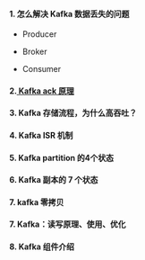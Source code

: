 

#### 1. 怎么解决 Kafka 数据丢失的问题
- Producer

- Broker

- Consumer

#### 2.[ Kafka ack 原理 ](https://blog.csdn.net/sheep8521/article/details/89511219)


#### 3. Kafka 存储流程，为什么高吞吐？


#### 4. Kafka ISR 机制 


#### 5. Kafka partition 的4个状态


#### 6. Kafka 副本的 7 个状态 

#### 7. kafka 零拷贝


#### 7. Kafka：读写原理、使用、优化 


#### 8. Kafka 组件介绍  


